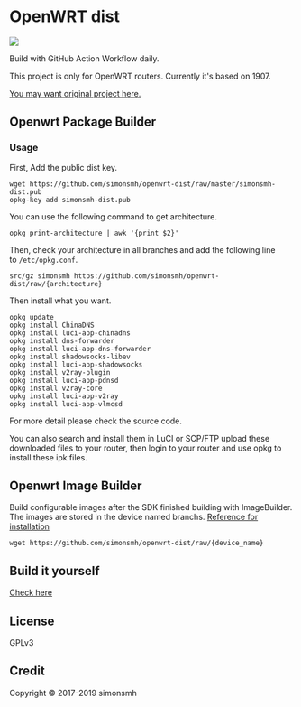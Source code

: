 # OpenWRT dist
![](https://github.com/simonsmh/openwrt-dist/workflows/Openwrt%20Build%20Bot/badge.svg)

Build with GitHub Action Workflow daily.

This project is only for OpenWRT routers. Currently it's based on 1907.

[You may want original project here.](http://openwrt-dist.sourceforge.net)

## Openwrt Package Builder

### Usage
First, Add the public dist key.
``` 
wget https://github.com/simonsmh/openwrt-dist/raw/master/simonsmh-dist.pub
opkg-key add simonsmh-dist.pub
```

You can use the following command to get architecture.
```
opkg print-architecture | awk '{print $2}'
```

Then, check your architecture in all branches and add the following line to `/etc/opkg.conf`.
```
src/gz simonsmh https://github.com/simonsmh/openwrt-dist/raw/{architecture}
```

Then install what you want.
```
opkg update
opkg install ChinaDNS
opkg install luci-app-chinadns
opkg install dns-forwarder
opkg install luci-app-dns-forwarder
opkg install shadowsocks-libev
opkg install luci-app-shadowsocks
opkg install v2ray-plugin
opkg install luci-app-pdnsd
opkg install v2ray-core
opkg install luci-app-v2ray
opkg install luci-app-vlmcsd
```
For more detail please check the source code.

You can also search and install them in LuCI or SCP/FTP upload these downloaded files to your router, then login to your router and use opkg to install these ipk files.

## Openwrt Image Builder

Build configurable images after the SDK finished building with ImageBuilder. The images are stored in the device named branchs. [Reference for installation](https://openwrt.org/docs/guide-user/installation/generic.sysupgrade)
```
wget https://github.com/simonsmh/openwrt-dist/raw/{device_name}
```

## Build it yourself
[Check here](https://github.com/simonsmh/openwrt-dist/blob/master/.github/workflows/main.yml)

## License
GPLv3

## Credit
Copyright © 2017-2019 simonsmh
